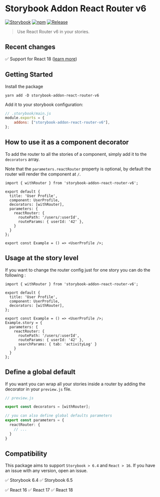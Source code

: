 # Storybook Addon React Router v6
[![Storybook](https://raw.githubusercontent.com/storybookjs/brand/master/badge/badge-storybook.svg?sanitize=true)](https://storybook.js.org)
[![npm](https://img.shields.io/npm/v/storybook-addon-react-router-v6?color=blue)](https://www.npmjs.com/package/storybook-addon-react-router-v6)
[![Release](https://github.com/JesusTheHun/storybook-addon-react-router-v6/actions/workflows/release.yml/badge.svg)](https://github.com/JesusTheHun/storybook-addon-react-router-v6/actions/workflows/release.yml)

> Use React Router v6 in your stories.
> 
## Recent changes

✅ Support for React 18 ([learn more](#compatibility))

## Getting Started
Install the package
 ```
 yarn add -D storybook-addon-react-router-v6
 ```
Add it to your storybook configuration:
```js
// .storybook/main.js
module.exports = {
    addons: ["storybook-addon-react-router-v6"],
};
```

## How to use it as a component decorator
To add the router to all the stories of a component, simply add it to the `decorators` array. 

Note that the `parameters.reactRouter` property is optional, by default the router will render the component at `/`.
```tsx
import { withRouter } from 'storybook-addon-react-router-v6';

export default {
  title: 'User Profile',
  component: UserProfile,
  decorators: [withRouter],
  parameters: {
    reactRouter: {
      routePath: '/users/:userId',
      routeParams: { userId: '42' },
    }
  }
};

export const Example = () => <UserProfile />;
```


## Usage at the story level
If you want to change the router config just for one story you can do the following :
```tsx
import { withRouter } from 'storybook-addon-react-router-v6';

export default {
  title: 'User Profile',
  component: UserProfile,
  decorators: [withRouter],
};

export const Example = () => <UserProfile />;
Example.story = {
  parameters: {
    reactRouter: {
      routePath: '/users/:userId',
      routeParams: { userId: '42' },
      searchParams: { tab: 'activityLog' }
    }
  }
};
```
## Define a global default
If you want you can wrap all your stories inside a router by adding the decorator in your `preview.js` file.
```ts
// preview.js

export const decorators = [withRouter];

// you can also define global defaults parameters
export const parameters = {
  reactRouter: {
    // ...
  }
}
```

## Compatibility

This package aims to support `Storybook > 6.4` and `React > 16`. If you have an issue with any version, open an issue.

:white_check_mark: Storybook 6.4
:white_check_mark: Storybook 6.5

:white_check_mark: React 16
:white_check_mark: React 17
:white_check_mark: React 18
